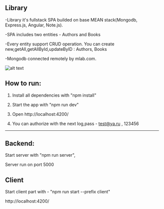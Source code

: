 ## Library

-Library it's fullstack SPA builded on base MEAN stack(Mongodb, Express.js, Angular, Note.js).

-SPA includes two entities - Authors and Books

-Every entity support CRUD operation. You can create new,getAll,getAllById,updateByID : Authors, Books

-Mongodb connected remotely by mlab.com.

![alt text](https://yadi.sk/i/o4dMNxWabxnGyA)

## How to run:

1. Install all dependencies with "npm install"

2. Start the app with "npm run dev"

3. Open http://localhost:4200/
  
4. You can authorize with the next log,pass - test@ya.ru , 123456

------------------------------------------------------------------------------------------------------
Backend:
--------

Start server with "npm run server",

Server run on port 5000

Client
--------

Start client part with - "npm run start --prefix client"

http://localhost:4200/

